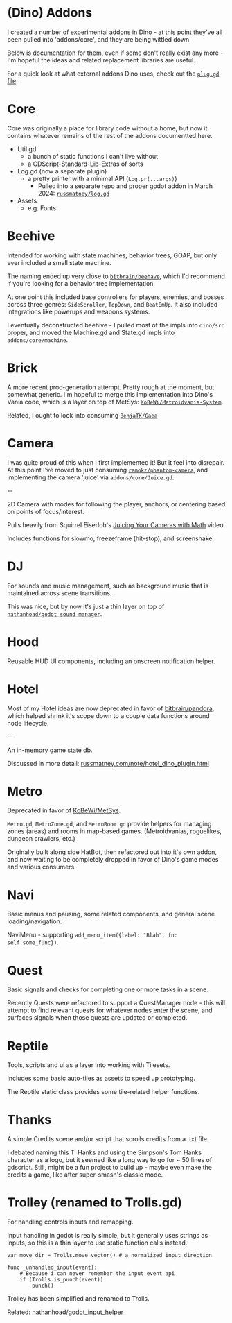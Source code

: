 (Dino) Addons
=============

I created a number of experimental addons in Dino - at this point they've all
been pulled into 'addons/core', and they are being wittled down.

Below is documentation for them, even if some don't really exist any more - I'm
hopeful the ideas and related replacement libraries are useful.

For a quick look at what external addons Dino uses, check out the [`plug.gd` file](https://github.com/russmatney/dino/blob/main/plug.gd).

# Core

Core was originally a place for library code without a home, but now it contains
whatever remains of the rest of the addons documentted here.

- Util.gd
  - a bunch of static functions I can't live without
  - a GDScript-Standard-Lib-Extras of sorts
- Log.gd (now a separate plugin)
  - a pretty printer with a minimal API (`Log.pr(...args)`)
    - Pulled into a separate repo and proper godot addon in March 2024: [`russmatney/log.gd`](https://github.com/russmatney/log.gd)
- Assets
  - e.g. Fonts

# Beehive
Intended for working with state machines, behavior trees, GOAP, but only ever
included a small state machine.

The naming ended
up very close to [`bitbrain/beehave`](https://github.com/bitbrain/beehave),
which I'd recommend if you're looking for a behavior tree implementation.

At one point this included base controllers for players, enemies, and bosses
across three genres: `SideScroller`, `TopDown`, and `BeatEmUp`.
It also included integrations like powerups and weapons systems.

I eventually deconstructed beehive - I pulled most of the impls into `dino/src` proper, and moved the
Machine.gd and State.gd impls into `addons/core/machine`.
# Brick
A more recent proc-generation attempt. Pretty rough at the moment, but
somewhat generic. I'm hopeful to merge this implementation into Dino's Vania
code, which is a layer on top of MetSys: [`KoBeWi/Metroidvania-System`](https://github.com/KoBeWi/Metroidvania-System).

Related, I ought to look into consuming [`BenjaTK/Gaea`](https://github.com/BenjaTK/Gaea)
# Camera
I was quite proud of this when I first implemented it! But it feel into
disrepair. At this point I've moved to just consuming
[`ramokz/phantom-camera`](https://github.com/ramokz/phantom-camera),
and implementing the camera 'juice' via `addons/core/Juice.gd`.

--

2D Camera with modes for following the player, anchors, or centering based on
points of focus/interest.

Pulls heavily from Squirrel Eiserloh's [Juicing Your Cameras with Math](https://www.youtube.com/watch?v=tu-Qe66AvtY) video.

Includes functions for slowmo, freezeframe (hit-stop), and screenshake.
# DJ
For sounds and music management, such as background music that is maintained
across scene transitions.

This was nice, but by now it's just a thin layer on top of [`nathanhoad/godot_sound_manager`](https://github.com/nathanhoad/godot_sound_manager).

# Hood
Reusable HUD UI components, including an onscreen notification helper.

# Hotel
Most of my Hotel ideas are now deprecated in favor of
[bitbrain/pandora](https://github.com/bitbrain/pandora), which helped shrink
it's scope down to a couple data functions around node lifecycle.

--

An in-memory game state db.

Discussed in more detail: [russmatney.com/note/hotel_dino_plugin.html](https://russmatney.com/note/hotel_dino_plugin.html)
# Metro
Deprecated in favor of [KoBeWi/MetSys](https://github.com/KoBeWi/Metroidvania-System).

`Metro.gd`, `MetroZone.gd`, and `MetroRoom.gd` provide helpers for managing
zones (areas) and rooms in map-based games. (Metroidvanias, roguelikes, dungeon
crawlers, etc.)

Originally built along side HatBot, then refactored out
into it's own addon, and now waiting to be completely dropped in favor of Dino's
game modes and various consumers.
# Navi
Basic menus and pausing, some related components, and general scene loading/navigation.

NaviMenu - supporting `add_menu_item({label: "Blah", fn: self.some_func})`.
# Quest
Basic signals and checks for completing one or more tasks in a scene.

Recently Quests were refactored to support a QuestManager node - this will
attempt to find relevant quests for whatever nodes enter the scene, and surfaces
signals when those quests are updated or completed.
# Reptile
Tools, scripts and ui as a layer into working with Tilesets.

Includes some basic auto-tiles as assets to speed up prototyping.

The Reptile static class provides some tile-related helper functions.
# Thanks
A simple Credits scene and/or script that scrolls credits from a .txt file.

I debated naming this T. Hanks and using the Simpson's Tom Hanks character as a
logo, but it seemed like a long way to go for ~ 50 lines of gdscript. Still,
might be a fun project to build up - maybe even make the credits a game, like
after super-smash's classic mode.
# Trolley (renamed to Trolls.gd)
For handling controls inputs and remapping.

Input handling in godot is really simple, but it generally uses strings as
inputs, so this is a thin layer to use static function calls instead.

``` gdscript
var move_dir = Trolls.move_vector() # a normalized input direction

func _unhandled_input(event):
	# Because i can never remember the input event api
    if (Trolls.is_punch(event)):
        punch()
```

Trolley has been simplified and renamed to Trolls.

Related: [nathanhoad/godot_input_helper](https://github.com/nathanhoad/godot_input_helper)
